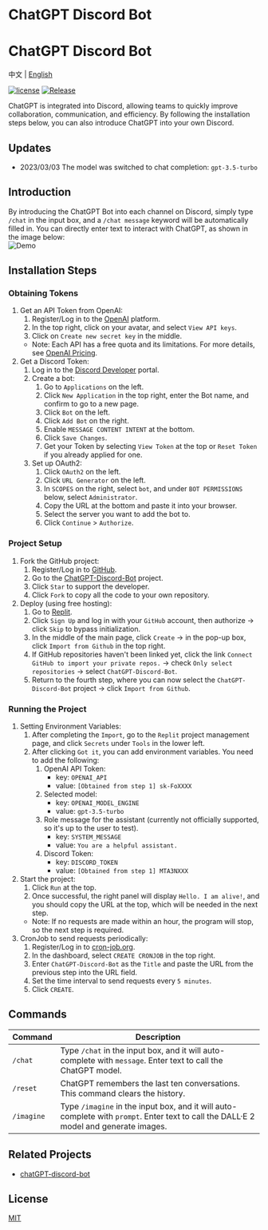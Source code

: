 # ChatGPT Discord Bot
# ChatGPT Discord Bot

中文 | [English](README.en.md)

[![license](https://img.shields.io/pypi/l/ansicolortags.svg)](LICENSE) [![Release](https://img.shields.io/github/v/release/TheExplainthis/ChatGPT-Discord-Bot)](https://github.com/TheExplainthis/ChatGPT-Discord-Bot/releases/)

ChatGPT is integrated into Discord, allowing teams to quickly improve collaboration, communication, and efficiency. By following the installation steps below, you can also introduce ChatGPT into your own Discord.

## Updates
- 2023/03/03 The model was switched to chat completion: `gpt-3.5-turbo`

## Introduction
By introducing the ChatGPT Bot into each channel on Discord, simply type `/chat` in the input box, and a `/chat message` keyword will be automatically filled in. You can directly enter text to interact with ChatGPT, as shown in the image below:  
![Demo](https://github.com/TheExplainthis/ChatGPT-Discord-Bot/blob/main/demo/chatgpt-discord-bot.gif)

## Installation Steps
### Obtaining Tokens
1. Get an API Token from OpenAI:
    1. Register/Log in to the [OpenAI](https://beta.openai.com/) platform.
    2. In the top right, click on your avatar, and select `View API keys`.
    3. Click on `Create new secret key` in the middle.
    - Note: Each API has a free quota and its limitations. For more details, see [OpenAI Pricing](https://openai.com/api/pricing).
2. Get a Discord Token:
    1. Log in to the [Discord Developer](https://discord.com/developers/applications) portal.
    2. Create a bot:
        1. Go to `Applications` on the left.
        2. Click `New Application` in the top right, enter the Bot name, and confirm to go to a new page.
        3. Click `Bot` on the left.
        4. Click `Add Bot` on the right.
        5. Enable `MESSAGE CONTENT INTENT` at the bottom.
        6. Click `Save Changes`.
        7. Get your Token by selecting `View Token` at the top or `Reset Token` if you already applied for one.
    3. Set up OAuth2:
        1. Click `OAuth2` on the left.
        2. Click `URL Generator` on the left.
        3. In `SCOPES` on the right, select `bot`, and under `BOT PERMISSIONS` below, select `Administrator`.
        4. Copy the URL at the bottom and paste it into your browser.
        5. Select the server you want to add the bot to.
        6. Click `Continue` > `Authorize`.

### Project Setup
1. Fork the GitHub project:
    1. Register/Log in to [GitHub](https://github.com/).
    2. Go to the [ChatGPT-Discord-Bot](https://github.com/TheExplainthis/ChatGPT-Discord-Bot) project.
    3. Click `Star` to support the developer.
    4. Click `Fork` to copy all the code to your own repository.
2. Deploy (using free hosting):
    1. Go to [Replit](https://replit.com/).
    2. Click `Sign Up` and log in with your `GitHub` account, then authorize -> click `Skip` to bypass initialization.
    3. In the middle of the main page, click `Create` -> in the pop-up box, click `Import from Github` in the top right.
    4. If GitHub repositories haven't been linked yet, click the link `Connect GitHub to import your private repos.` -> check `Only select repositories` -> select `ChatGPT-Discord-Bot`.
    5. Return to the fourth step, where you can now select the `ChatGPT-Discord-Bot` project -> click `Import from Github`.

### Running the Project
1. Setting Environment Variables:
    1. After completing the `Import`, go to the `Replit` project management page, and click `Secrets` under `Tools` in the lower left.
    2. After clicking `Got it`, you can add environment variables. You need to add the following:
        1. OpenAI API Token:
            - key: `OPENAI_API`
            - value: `[Obtained from step 1] sk-FoXXXX`
        2. Selected model:
            - key: `OPENAI_MODEL_ENGINE`
            - value: `gpt-3.5-turbo`
        3. Role message for the assistant (currently not officially supported, so it's up to the user to test).
            - key: `SYSTEM_MESSAGE`
            - value: `You are a helpful assistant.`
        4. Discord Token:
            - key: `DISCORD_TOKEN`
            - value: `[Obtained from step 1] MTA3NXXX`
2. Start the project:
    1. Click `Run` at the top.
    2. Once successful, the right panel will display `Hello. I am alive!`, and you should copy the URL at the top, which will be needed in the next step.
    - Note: If no requests are made within an hour, the program will stop, so the next step is required.
3. CronJob to send requests periodically:
    1. Register/Log in to [cron-job.org](https://cron-job.org/en/).
    2. In the dashboard, select `CREATE CRONJOB` in the top right.
    3. Enter `ChatGPT-Discord-Bot` as the `Title` and paste the URL from the previous step into the URL field.
    4. Set the time interval to send requests every `5 minutes`.
    5. Click `CREATE`.

## Commands
| Command | Description |
| --- | --- |
| `/chat` | Type `/chat` in the input box, and it will auto-complete with `message`. Enter text to call the ChatGPT model. |
| `/reset` | ChatGPT remembers the last ten conversations. This command clears the history. |
| `/imagine` | Type `/imagine` in the input box, and it will auto-complete with `prompt`. Enter text to call the DALL·E 2 model and generate images. |


## Related Projects
- [chatGPT-discord-bot](https://github.com/Zero6992/chatGPT-discord-bot)

## License

[MIT](LICENSE)
